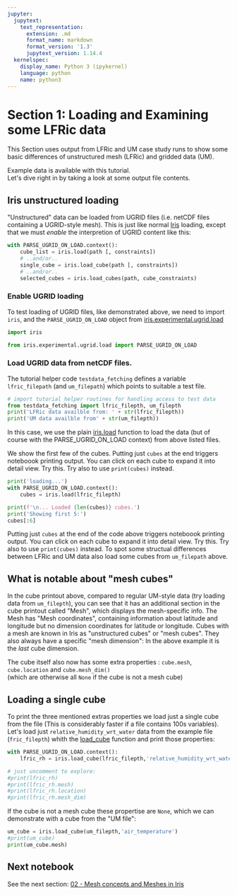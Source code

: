 ```yaml
---
jupyter:
  jupytext:
    text_representation:
      extension: .md
      format_name: markdown
      format_version: '1.3'
      jupytext_version: 1.14.4
  kernelspec:
    display_name: Python 3 (ipykernel)
    language: python
    name: python3
---
```


# Section 1: Loading and Examining some LFRic data

This Section uses output from LFRic and UM case study runs to show some basic differences of unstructured mesh (LFRic) and gridded data (UM).  

Example data is available with this tutorial.  
Let's dive right in by taking a look at some output file contents.

<!-- #region -->
## Iris unstructured loading

"Unstructured" data can be loaded from UGRID files (i.e. netCDF files containing a UGRID-style mesh). This is just like normal [Iris](https://scitools-iris.readthedocs.io/en/latest) loading, except that we must *enable* the interpretion of UGRID content like this:

```python
with PARSE_UGRID_ON_LOAD.context():
    cube_list = iris.load(path [, constraints])
    # ..and/or..
    single_cube = iris.load_cube(path [, constraints])
    # ..and/or..
    selected_cubes = iris.load_cubes(path, cube_constraints)

```
<!-- #endregion -->

### Enable UGRID loading

To test loading of UGRID files, like demonstrated above, we need to import `iris`, and the `PARSE_UGRID_ON_LOAD` object from [iris.experimental.ugrid.load](https://scitools-iris.readthedocs.io/en/latest/generated/api/iris/experimental/ugrid/load.html#)


```python tags=[]
import iris 

from iris.experimental.ugrid.load import PARSE_UGRID_ON_LOAD
```

### Load UGRID data from netCDF files.
The tutorial helper code `testdata_fetching` defines a variable `lfric_filepath` (and `um_filepath`) which points to suitable a test file.

```python tags=[]
# import tutorial helper routines for handling access to test data
from testdata_fetching import lfric_filepth, um_filepth
print('LFRic data availble from: ' + str(lfric_filepth))
print('UM data availble from' + str(um_filepth))
```


In this case, we use the plain [iris.load](https://scitools-iris.readthedocs.io/en/latest/userguide/loading_iris_cubes.html) function to load the data (but of course with the PARSE_UGRID_ON_LOAD context) from above listed files. 

We show the first few of the cubes. Putting just `cubes` at the end triggers noteboook printing output. You can click on each cube to expand it into detail view. Try this. Try also to use `print(cubes)` instead.

```python tags=[]
print('loading...')
with PARSE_UGRID_ON_LOAD.context():
    cubes = iris.load(lfric_filepth)

print(f'\n... Loaded {len(cubes)} cubes.')
print('Showing first 5:')
cubes[:6]
```


Putting just `cubes` at the end of the code above triggers noteboook printing output. You can click on each cube to expand it into detail view. Try this. Try also to use `print(cubes)` instead. To spot some structual differences between LFRic and UM data also load some cubes from `um_filepath` above. 

<!-- #region -->
## What is notable about "mesh cubes"

In the cube printout above, compared to regular UM-style data (try loading data from `um_filepth`), you can see that it has an additional section in the cube printout called "Mesh", which displays the mesh-specific info. The Mesh has "Mesh coordinates", containing information about latitude and longitude but no dimension coordinates for latitude or longitude. Cubes with a mesh are known in Iris as "unstructured cubes" or "mesh cubes". They also always have a specific "mesh dimension": In the above example it is the _last_ cube dimension.


The cube itself also now has some extra properties : `cube.mesh`, `cube.location` and `cube.mesh_dim()`  
(which are otherwise all `None` if the cube is not a mesh cube)

<!-- #endregion -->

## Loading a single cube
To print the three mentioned extras properties we load just a single cube from the file (This is considerably faster if a file contains 100s variables). Let's load just `relative_humidity_wrt_water` data from the example file (`fric_filepth`) whith the [load_cube](https://scitools-iris.readthedocs.io/en/latest/generated/api/iris.html?highlight=load_cube#iris.load_cube) function and print those properties:

```python tags=[]
with PARSE_UGRID_ON_LOAD.context():
    lfric_rh = iris.load_cube(lfric_filepth,'relative_humidity_wrt_water')

# just uncomment to explore: 
#print(lfric_rh)
#print(lfric_rh.mesh)
#print(lfric_rh.location)
#print(lfric_rh.mesh_dim)

```

If the cube is not a mesh cube these propertise are  `None`, which we can demonstrate with a cube from the "UM file":   

```python tags=[]
um_cube = iris.load_cube(um_filepth,'air_temperature')
#print(um_cube)
print(um_cube.mesh)

```

## Next notebook
See the next section: [02 - Mesh concepts and Meshes in Iris](./Sec_02_Meshes.ipynb)
